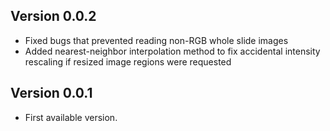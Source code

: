 ## Version 0.0.2

* Fixed bugs that prevented reading non-RGB whole slide images
* Added nearest-neighbor interpolation method to fix accidental intensity rescaling if resized image regions were requested


## Version 0.0.1

* First available version.